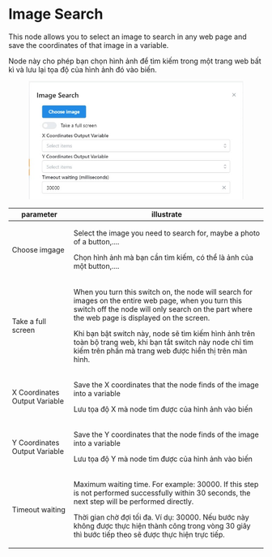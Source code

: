 # Image Search

This node allows you to select an image to search in any web page and save the coordinates of that image in a variable.

Node này cho phép bạn chọn hình ảnh để tìm kiếm trong một trang web bất kì và lưu lại tọa độ của hình ảnh đó vào biến.

<figure><img src="../../../../.gitbook/assets/Image Search.jpg" alt=""><figcaption></figcaption></figure>

| parameter                     | illustrate                                                                                                                                                                                                                                                                                                                                                                                   |
| ----------------------------- | -------------------------------------------------------------------------------------------------------------------------------------------------------------------------------------------------------------------------------------------------------------------------------------------------------------------------------------------------------------------------------------------- |
| Choose imgage                 | <p>Select the image you need to search for, maybe a photo of a button,....</p><p>Chọn hình ảnh mà bạn cần tìm kiếm, có thể là ảnh của một button,....</p>                                                                                                                                                                                                                                    |
| Take a full screen            | <p>When you turn this switch on, the node will search for images on the entire web page, when you turn this switch off the node will only search on the part where the web page is displayed on the screen.</p><p>Khi bạn bật switch này, node sẽ tìm kiếm hình ảnh trên toàn bộ trang web, khi bạn tắt switch này node chỉ tìm kiếm trên phần mà trang web được hiển thị trên màn hình.</p> |
| X Coordinates Output Variable | <p>Save the X coordinates that the node finds of the image into a variable</p><p>Lưu tọa độ X mà node tìm được của hình ảnh vào biến</p>                                                                                                                                                                                                                                                     |
| Y Coordinates Output Variable | <p>Save the Y coordinates that the node finds of the image into a variable</p><p>Lưu tọa độ Y mà node tìm được của hình ảnh  vào biến</p>                                                                                                                                                                                                                                                    |
| Timeout waiting               | <p>Maximum waiting time. For example: 30000. If this step is not performed successfully within 30 seconds, the next step will be performed directly.</p><p>Thời gian chờ đợi tối đa. Ví dụ: 30000. Nếu bước này không được thực hiện thành công trong vòng 30 giây thì bước tiếp theo sẽ được thực hiện trực tiếp.</p>                                                                       |
